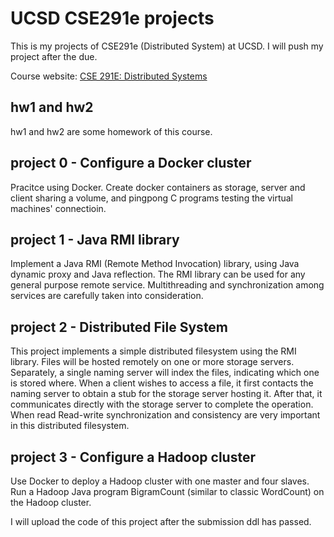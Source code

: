 # UCSD CSE291e projects

This is my projects of CSE291e (Distributed System) at UCSD. I will push my project after the due.

Course website: [CSE 291E: Distributed Systems](http://cseweb.ucsd.edu/classes/sp16/cse291-e/)

## hw1 and hw2
hw1 and hw2 are some homework of this course.

## project 0 - Configure a Docker cluster
Pracitce using Docker. Create docker containers as storage, server and client sharing a volume, and pingpong C programs testing the virtual machines' connectioin.

## project 1 - Java RMI library
Implement a Java RMI (Remote Method Invocation) library, using Java dynamic proxy and Java reflection. The RMI library can be used for any general purpose remote service. Multithreading and synchronization among services are carefully taken into consideration.

## project 2 - Distributed File System
This project implements a simple distributed filesystem using the RMI library. Files will be hosted remotely on one or more storage servers. Separately, a single naming server will index the files, indicating which one is stored where. When a client wishes to access a file, it first contacts the naming server to obtain a stub for the storage server hosting it. After that, it communicates directly with the storage server to complete the operation. When read Read-write synchronization and consistency are very important in this distributed filesystem.

## project 3 - Configure a Hadoop cluster
Use Docker to deploy a Hadoop cluster with one master and four slaves. Run a Hadoop Java program BigramCount (similar to classic WordCount) on the Hadoop cluster.

I will upload the code of this project after the submission ddl has passed.
